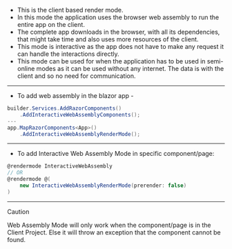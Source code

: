 - This is the client based render mode.
- In this mode the application uses the browser web assembly to run the entire app on the client.
- The complete app downloads in the browser, with all its dependencies, that might take time and also uses more resources of the client.
- This mode is interactive as the app does not have to make any request it can handle the interactions directly.
- This mode can be used for when the application has to be used in semi-online modes as it can be used without any internet. The data is with the client and so no need for communication.
---
- To add web assembly in the blazor app -
```cs
builder.Services.AddRazorComponents()
	.AddInteractiveWebAssemblyComponents();
---
app.MapRazorComponents<App>()
	.AddInteractiveWebAssemblyRenderMode();
```
---
- To add Interactive Web Assembly Mode in specific component/page:
```cs
@rendermode InteractiveWebAssembly
// OR
@rendermode @(
	new InteractiveWebAssemblyRenderMode(prerender: false)
)
```
--- 
> [!caution]
Web Assembly Mode will only work when the component/page is in the Client Project. Else it will throw an exception that the component cannot be found.

